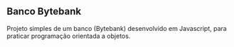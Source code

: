 <h2>Banco Bytebank</h2>

Projeto simples de um banco (Bytebank) desenvolvido em Javascript, para praticar programação orientada a objetos.

